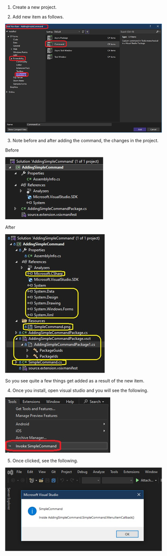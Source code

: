 
1.  Create a new project.

2.  Add new item as follows.

![Add new command](./images/51AddCommand60.jpg)

3. Note before and after adding the command, the changes in the project.

Before

![Before adding command](./images/50StartOfTemplate50.jpg)

After

![After adding command](./images/52AfterAddingCommand50.jpg)

So you see quite a few things get added as a result of the new item. 

4. Once you install, open visual studio and you will see the following. 

![Installed command in visual studio](./images/53InstalledCommand50.jpg)

5. Once clicked, see the following.

![Installed command in visual studio](./images/54CommandExecuted50.jpg)

